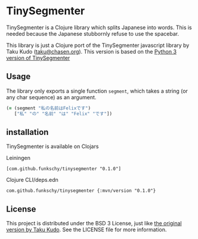 # TinySegmenter

TinySegmenter is a Clojure library which splits Japanese into words.
This is needed because the Japanese stubbornly refuse to use the spacebar.

This library is just a Clojure port of the TinySegmenter javascript library by Taku Kudo (taku@chasen.org).
This version is based on the [Python 3 version of TinySegmenter](https://github.com/SamuraiT/tinysegmenter/blob/master/tinysegmenter/tinysegmenter.py)

## Usage

The library only exports a single function `segment`, which takes a string (or any char sequence) as an argument.

``` clojure
(= (segment "私の名前はFelixです")
   ["私" "の" "名前" "は" "Felix" "です"])
```

## installation

TinySegmenter is available on Clojars

Leiningen
```
[com.github.funkschy/tinysegmenter "0.1.0"]
```
Clojure CLI/deps.edn
```
com.github.funkschy/tinysegmenter {:mvn/version "0.1.0"}
```

## License

This project is distributed under the BSD 3 License, just like [the original version by Taku Kudo](http://chasen.org/~taku/software/TinySegmenter/LICENCE.txt).
See the LICENSE file for more information.
